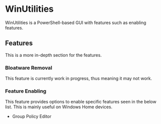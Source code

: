 # WinUtilities
WinUtilities is a PowerShell-based GUI with features such as enabling features.

## Features
This is a more in-depth section for the features.

### Bloatware Removal
This feature is currently work in progress, thus meaning it may not work.

### Feature Enabling
This feature provides options to enable specific features seen in the below list. This is mainly useful on Windows Home devices.
  - Group Policy Editor